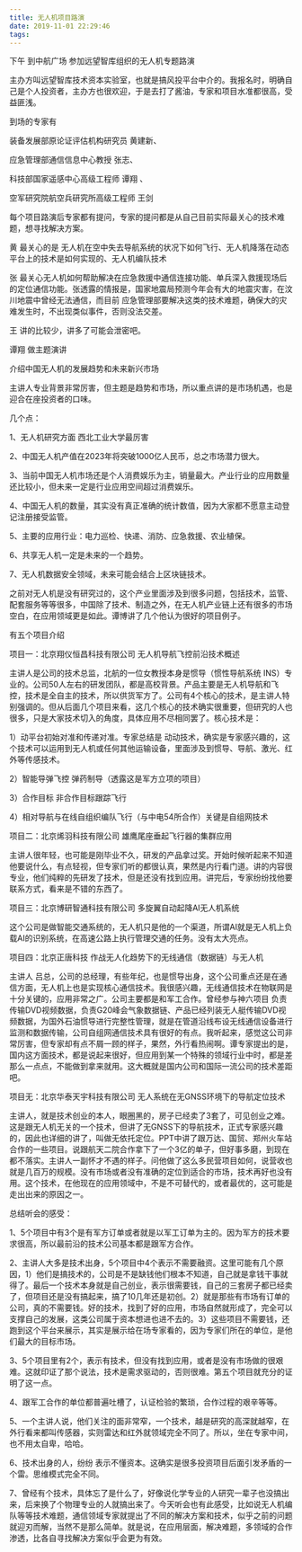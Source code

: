 ```yaml
---
title: 无人机项目路演
date: 2019-11-01 22:29:46
tags:
---
```


下午 到中航广场 参加远望智库组织的无人机专题路演



主办方叫远望智库技术资本实验室，也就是搞风投平台中介的。我报名时，明确自己是个人投资者，主办方也很欢迎，于是去打了酱油，专家和项目水准都很高，受益匪浅。



到场的专家有

装备发展部原论证评估机构研究员 黄建新、

应急管理部通信信息中心教授 张志、

科技部国家遥感中心高级工程师 谭翔 、

空军研究院航空兵研究所高级工程师 王剑



每个项目路演后专家都有提问，专家的提问都是从自己目前实际最关心的技术难题，想寻找解决方案。

黄 最关心的是 无人机在空中失去导航系统的状况下如何飞行、无人机降落在动态平台上的技术是如何实现的、无人机编队技术

张 最关心无人机如何帮助解决在应急救援中通信连接功能、单兵深入救援现场后的定位通信功能。张透露的情报是，国家地震局预测今年会有大的地震灾害，在汶川地震中曾经无法通信，而目前 应急管理部要解决这类的技术难题，确保大的灾难发生时，不出现类似事件，否则没法交差。

王 讲的比较少，讲多了可能会泄密吧。



谭翔 做主题演讲

介绍中国无人机的发展趋势和未来新兴市场

主讲人专业背景非常厉害，但主题是趋势和市场，所以重点讲的是市场机遇，也是迎合在座投资者的口味。

几个点：

1、无人机研究方面 西北工业大学最厉害

2、中国无人机产值在2023年将突破1000亿人民币，总之市场潜力很大。

3、当前中国无人机市场还是个人消费娱乐为主，销量最大。产业行业的应用数量还比较小，但未来一定是行业应用空间超过消费娱乐。

4、中国无人机的数量，其实没有真正准确的统计数值，因为大家都不愿意主动登记注册接受监管。

5、主要的应用行业：电力巡检、快递、消防、应急救援、农业植保。

6、共享无人机一定是未来的一个趋势。

7、无人机数据安全领域，未来可能会结合上区块链技术。

之前对无人机是没有研究过的，这个产业里面涉及到很多问题，包括技术，监管、配套服务等等很多，中国除了技术、制造之外，在无人机产业链上还有很多的市场空白，在应用领域更是如此。谭博讲了几个他认为很好的项目例子。



有五个项目介绍



项目一：北京翔仪恒昌科技有限公司  无人机导航飞控前沿技术概述

主讲人是公司的技术总监，北航的一位女教授本身是惯导（惯性导航系统 INS）专业的。公司50人左右的研发团队，都是高校背景。产品主要是无人机导航和飞控，技术是全自主的技术，所以供货军方了。公司有4个核心的技术，是主讲人特别强调的。但从后面几个项目来看，这几个核心的技术确实很重要，但研究的人也很多，只是大家技术切入的角度，具体应用不尽相同罢了。核心技术是：

1）动平台初始对准和传递对准。专家总结是 动动技术，确实是专家感兴趣的，这个技术可以运用到无人机或任何其他运输设备，里面涉及到惯导、导航、激光、红外等传感技术。

2）智能导弹飞控 弹药制导（透露这是军方立项的项目）

3）合作目标 非合作目标跟踪飞行

4）相对导航与在线自组织编队飞行（与中电54所合作）关键是自组网技术



项目二：北京烯羽科技有限公司 雄鹰尾座垂起飞行器的集群应用

主讲人很年轻，也可能是刚毕业不久，研发的产品拿过奖。开始时候听起来不知道他要说什么，有点轻视，但专家们听的都很认真，果然是内行看门道。讲的内容很专业，他们纯粹的先研发了技术，但是还没有找到应用。讲完后，专家纷纷找他要联系方式，看来是不错的东西了。



项目三：北京博研智通科技有限公司 多旋翼自动起降AI无人机系统

这个公司是做智能交通系统的，无人机只是他的一个渠道，所谓AI就是无人机上负载AI的识别系统，在高速公路上执行管理交通的任务。没有太大亮点。



项目四：北京正唐科技 作战无人化趋势下的无线通信（数据链）与无人机

主讲人 吕总，公司的总经理，有些年纪，也是惯导出身，这个公司重点还是在通信方面，无人机上也是实现核心通信技术。我很感兴趣，无线通信技术在物联网是十分关键的，应用非常之广。公司主要都是和军工合作。曾经参与神六项目 负责传输DVD视频数据，负责G20峰会气象数据链、产品已经列装无人艇传输DVD视频数据，为国外石油惯导进行完整性管理，就是在管道沿线布设无线通信设备进行监测和数据传输，公司自组网通信技术具有很好的有点。我听起来，感觉这公司非常厉害，但专家却有点不屑一顾的样子，果然，外行看热闹啊。谭专家提出的是，国内这方面技术，都是说起来很好，但应用到某一个特殊的领域行业中时，都是差那么一点点，不能做到拿来就用。这大概就是国内公司和国际一流公司的技术差距吧。



项目无：北京华泰天宇科技有限公司  无人系统在无GNSS环境下的导航定位技术

主讲人，就是技术创业的本人，眼圈黑的，房子已经卖了3套了，可见创业之难。这是跟无人机无关的一个技术，但讲了无GNSS下的导航技术，正式专家感兴趣的，因此也详细的讲了，叫做无依托定位。PPT中讲了跟万达、国贸、郑州火车站合作的一些项目。说跟航天二院合作拿下了一个3亿的单子，但好事多磨，到现在都不落实。主讲人一副怀才不遇的样子。问他做了这么多民营项目如何，说营收也就是几百万的规模。没有市场或者没有准确的定位到适合的市场，技术再好也没有用。这个技术，在他现在的应用领域中，不是不可替代的，或者最优的，这可能是走出出来的原因之一。



总结听会的感受：

1、5个项目中有3个是有军方订单或者就是以军工订单为主的。因为军方的技术要求很高，所以最前沿的技术公司基本都是跟军方合作。

2、主讲人大多是技术出身，5个项目中4个表示不需要融资。这里可能有几个原因，1）他们是搞技术的，公司是不是缺钱他们根本不知道，自己就是拿钱干事就得了。最后一个技术本身就是自己创业，表示很需要钱，自己的三套房子都已经卖了，但项目还是没有搞起来，搞了10几年还是初创。2）就是那些有市场有订单的公司，真的不需要钱。好的技术，找到了好的应用，市场自然就形成了，完全可以支撑自己的发展，这类公司属于资本想进也进不去的。3）这些项目不需要钱，还跑到这个平台来展示，其实是展示给在场专家看的，因为专家们所在的单位，是他们最大的目标市场。

3、5个项目里有2个，表示有技术，但没有找到应用，或者是没有市场做的很艰难。这就印证了那个说法，技术是需求驱动的，否则很难。第五个项目就充分的证明了这一点。

4、跟军工合作的单位都普遍吐槽了，认证检验的繁琐，合作过程的艰辛等等。

5、一个主讲人说，他们关注的面非常窄，一个技术，越是研究的高深就越窄，在外行看来都叫传感器，实则雷达和红外就领域完全不同了。所以，坐在专家中间，也不用太自卑，哈哈。

6、技术出身的人，纷纷 表示不懂资本。这确实是很多投资项目后面引发矛盾的一个雷。思维模式完全不同。

7、曾经有个技术，具体忘了是什么了，好像说化学专业的人研究一辈子也没搞出来，后来换了个物理专业的人就搞出来了。今天听会也有此感受，比如说无人机编队等等技术难题，通信领域专家就提出了不同的解决方案和技术，似乎之前的问题就迎刃而解，当然不是那么简单。就是说，在应用层面，解决难题，多领域的合作渗透，比各自寻找解决方案似乎会更为有效。